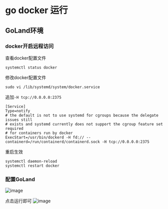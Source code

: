 # go docker 运行

## GoLand环境

### docker开启远程访问

查看docker配置文件
```
systemctl status docker
```

修改docker配置文件
```
sudo vi /lib/systemd/system/docker.service
```
追加`-H tcp://0.0.0.0:2375`
```
[Service]
Type=notify
# the default is not to use systemd for cgroups because the delegate issues still
# exists and systemd currently does not support the cgroup feature set required
# for containers run by docker
ExecStart=/usr/bin/dockerd -H fd:// --containerd=/run/containerd/containerd.sock -H tcp://0.0.0.0:2375
```

重启生效
```
systemctl daemon-reload 
systemctl restart docker
```

### 配置GoLand
![image](https://ftp.bmp.ovh/imgs/2021/04/ab20f249f0976641.png)

点击运行即可
![image](https://ftp.bmp.ovh/imgs/2021/04/5f1480484f3d09c2.png)





